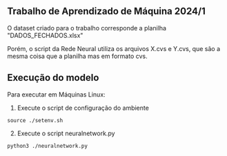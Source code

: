 ## Trabalho de Aprendizado de Máquina 2024/1

O dataset criado para o trabalho corresponde a planilha "DADOS_FECHADOS.xlsx"

Porém, o script da Rede Neural utiliza os arquivos X.cvs e Y.cvs, que são a mesma coisa que a planilha mas em formato cvs.

## Execução do modelo

Para executar em Máquinas Linux: 

1) Execute o script de configuração do ambiente
```
source ./setenv.sh
```

2) Execute o script neuralnetwork.py

```
python3 ./neuralnetwork.py
```
